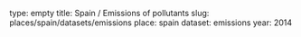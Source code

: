 type: empty
title: Spain / Emissions of pollutants
slug: places/spain/datasets/emissions
place: spain
dataset: emissions
year: 2014
